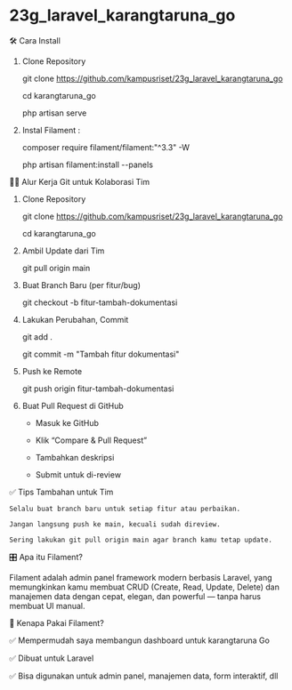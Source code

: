 # 23g_laravel_karangtaruna_go


🛠️ Cara Install
1. Clone Repository

   git clone https://github.com/kampusriset/23g_laravel_karangtaruna_go

   cd karangtaruna_go

   php artisan serve


3. Instal Filament :

   composer require filament/filament:"^3.3" -W
   
   php artisan filament:install --panels


🧑‍💻 Alur Kerja Git untuk Kolaborasi Tim

1. Clone Repository

   git clone https://github.com/kampusriset/23g_laravel_karangtaruna_go
   
   cd karangtaruna_go

3. Ambil Update dari Tim

   git pull origin main

4. Buat Branch Baru (per fitur/bug)

   git checkout -b fitur-tambah-dokumentasi

5. Lakukan Perubahan, Commit

   git add .
   
   git commit -m "Tambah fitur dokumentasi"

7. Push ke Remote

   git push origin fitur-tambah-dokumentasi

8. Buat Pull Request di GitHub

    - Masuk ke GitHub

    - Klik “Compare & Pull Request”

    - Tambahkan deskripsi

    - Submit untuk di-review


✅ Tips Tambahan untuk Tim

    Selalu buat branch baru untuk setiap fitur atau perbaikan.

    Jangan langsung push ke main, kecuali sudah direview.

    Sering lakukan git pull origin main agar branch kamu tetap update.

🎛️ Apa itu Filament?

Filament adalah admin panel framework modern berbasis Laravel, yang memungkinkan kamu membuat CRUD (Create, Read, Update, Delete) dan manajemen data dengan cepat, elegan, dan powerful — tanpa harus membuat UI manual.

🔧 Kenapa Pakai Filament?

✅ Mempermudah saya membangun dashboard untuk karangtaruna Go

✅ Dibuat untuk Laravel

✅ Bisa digunakan untuk admin panel, manajemen data, form interaktif, dll

